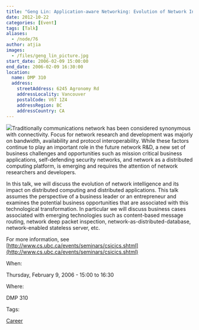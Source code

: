 ```yaml
---
title: "Geng Lin: Application-aware Networking: Evolution of Network Intelligence"
date: 2012-10-22
categories: [Event]
tags: [Talk]
aliases:
  - /node/76
author: atjia
images:
  - /files/geng_lin_picture.jpg
start_date: 2006-02-09 15:00:00
end_date: 2006-02-09 16:30:00
location:
  name: DMP 310
  address:
    streetAddress: 6245 Agronomy Rd
    addressLocality: Vancouver
    postalCode: V6T 1Z4
    addressRegion: BC
    addressCountry: CA
---
```


![](/files/geng_lin_picture.jpg)Traditionally communications network has been considered synonymous with connectivity. Focus for network research and development was majorly on bandwidth, availability and protocol interoperability. While these factors continue to play an important role in the future network R&D, a new set of business challenges and opportunities such as mission critical business applications, self-defending security networks, and network as a distributed computing platform, is emerging and requires the attention of network researchers and developers.

In this talk, we will discuss the evolution of network intelligence and its impact on distributed computing and distributed applications. This talk assumes the perspective of a business leader or an entrepreneur and examines the potential business opportunities that are associated with this technological transformation. In particular we will discuss business cases associated with emerging technologies such as content-based message routing, network deep packet inspection, network-as-distributed-database, network-enabled stateless server, etc.

For more information, see [http://www.cs.ubc.ca/events/seminars/csicics.shtml](http://www.cs.ubc.ca/events/seminars/csicics.shtml)

When: 

Thursday, February 9, 2006 - 15:00 to 16:30

Where: 

DMP 310

Tags: 

[Career](/career)
